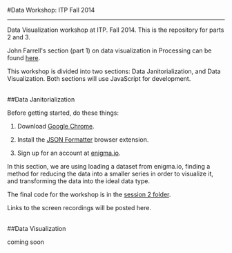 #Data Workshop: ITP Fall 2014
- - - -

Data Visualization workshop at ITP. Fall 2014. This is the repository for parts 2 and 3.

John Farrell's section (part 1) on data visualization in Processing can be found [here](https://github.com/jefarrell/dataWorkshop/).

This workshop is divided into two sections: Data Janitorialization, and Data Visualization. Both sections will use JavaScript for development.
<br>
<br>

##Data Janitorialization

Before getting started, do these things:

1. Download [Google Chrome](https://www.google.com/intl/en/chrome/browser/).

2. Install the [JSON Formatter](https://chrome.google.com/webstore/detail/json-formatter/bcjindcccaagfpapjjmafapmmgkkhgoa) browser extension.

3. Sign up for an account at [enigma.io](http://enigma.io/).


In this section, we are using loading a dataset from enigma.io, finding a method for reducing the data into a smaller series in order to visualize it, and transforming the data into the ideal data type.

The final code for the workshop is in the [session 2 folder](https://github.com/bclifton/data_workshop_2014/tree/master/session2).

Links to the screen recordings will be posted here.
<br>
<br>

##Data Visualization

coming soon